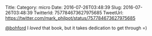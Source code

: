 Title: 
Category: micro
Date: 2016-07-26T03:48:39
Slug: 2016-07-26T03:48:39
TwitterId: 757784673627975685
TweetUrl: https://twitter.com/mark_philpot/status/757784673627975685

[@bohford](https://twitter.com/bohford) I *loved* that book, but it takes dedication to get through =)